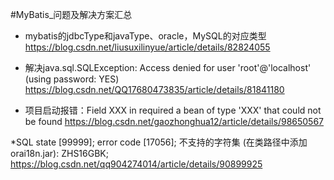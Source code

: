 #MyBatis_问题及解决方案汇总

* mybatis的jdbcType和javaType、oracle，MySQL的对应类型
https://blog.csdn.net/liusuxilinyue/article/details/82824055


* 解决java.sql.SQLException: Access denied for user 'root'@'localhost' (using password: YES)
https://blog.csdn.net/QQ17680473835/article/details/81841180

* 项目启动报错：Field XXX in required a bean of type 'XXX' that could not be found
https://blog.csdn.net/gaozhonghua12/article/details/98650567

*SQL state [99999]; error code [17056]; 不支持的字符集 (在类路径中添加 orai18n.jar): ZHS16GBK;
https://blog.csdn.net/qq904274014/article/details/90899925